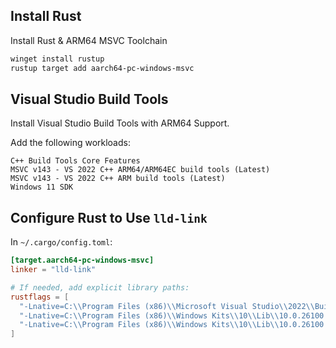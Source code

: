 ## Install Rust

Install Rust & ARM64 MSVC Toolchain
```sh
winget install rustup
rustup target add aarch64-pc-windows-msvc
```

## Visual Studio Build Tools

Install Visual Studio Build Tools with ARM64 Support.

Add the following workloads:
```
C++ Build Tools Core Features
MSVC v143 - VS 2022 C++ ARM64/ARM64EC build tools (Latest)
MSVC v143 - VS 2022 C++ ARM build tools (Latest)
Windows 11 SDK
```

## Configure Rust to Use `lld-link`

In `~/.cargo/config.toml`:
```toml
[target.aarch64-pc-windows-msvc]
linker = "lld-link"

# If needed, add explicit library paths:
rustflags = [
  "-Lnative=C:\\Program Files (x86)\\Microsoft Visual Studio\\2022\\BuildTools\\VC\\Tools\\MSVC\\14.44.35207\\lib\\arm64",
  "-Lnative=C:\\Program Files (x86)\\Windows Kits\\10\\Lib\\10.0.26100.0\\ucrt\\arm64",
  "-Lnative=C:\\Program Files (x86)\\Windows Kits\\10\\Lib\\10.0.26100.0\\um\\arm64",
]
```
